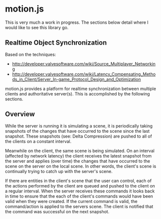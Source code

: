# motion.js


This is very much a work in progress. The sections below detail
where I would like to see this library go.

## Realtime Object Synchronization

Based on the techniques:

  * http://developer.valvesoftware.com/wiki/Source_Multiplayer_Networking
  * http://developer.valvesoftware.com/wiki/Latency_Compensating_Methods_in_Client/Server_In-game_Protocol_Design_and_Optimization

motion.js provides a platform for realtime synchronization between
multiple clients and authoritative server(s).  This is accomplished by
the following sections.

## Overview

While the server is running it is simulating a scene, it is periodically
taking snapshots of the changes that have occurred to the scene since the
last snapshot.  These snapshots (see: Delta Compression) are pushed to
all of the clients on a constant interval.

Meanwhile on the client, the same scene is being simulated.  On an interval
(affected by network latency) the client receives the latest snapshot
from the server and applies (over time) the changes that have occurred
to the scene on the server on the local scene.  In other words, the
client's scene is continually trying to catch up with the server's scene.

If there are entities in the client's scene that the user can control,
each of the actions performed by the client are queued and pushed to the
client on a regular interval.  When the server receives these commands
it looks back in time to ensure that the each of the client's commands
would have been valid when they were created.  If the current command is
valid, the command/action is applied to the servers scene. The client
is notified that the command was successful on the next snapshot.

